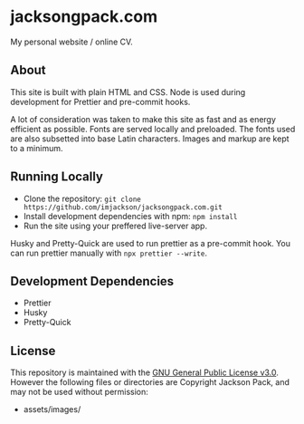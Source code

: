 # jacksongpack.com

My personal website / online CV.

## About

This site is built with plain HTML and CSS. Node is used during development for Prettier and pre-commit hooks.

A lot of consideration was taken to make this site as fast and as energy efficient as possible. Fonts are served locally and preloaded. The fonts used are also subsetted into base Latin characters. Images and markup are kept to a minimum.

## Running Locally

-   Clone the repository: `git clone https://github.com/imjackson/jacksongpack.com.git`
-   Install development dependencies with npm: `npm install`
-   Run the site using your preffered live-server app.

Husky and Pretty-Quick are used to run prettier as a pre-commit hook. You can run prettier manually with `npx prettier --write`.

## Development Dependencies

-   Prettier
-   Husky
-   Pretty-Quick

## License

This repository is maintained with the [GNU General Public License v3.0](./LICENSE). However the following files or directories are Copyright Jackson Pack, and may not be used without permission:

-   assets/images/
